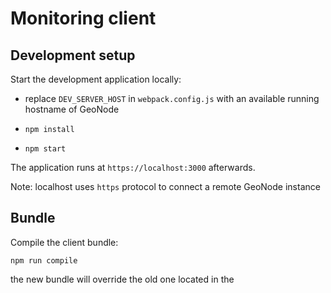 # Monitoring client

## Development setup

Start the development application locally:

- replace `DEV_SERVER_HOST` in `webpack.config.js` with an available running hostname of GeoNode

- `npm install`

- `npm start`

The application runs at `https://localhost:3000` afterwards.

Note: localhost uses `https` protocol to connect a remote GeoNode instance

## Bundle

Compile the client bundle:

`npm run compile`

the new bundle will override the old one located in the
